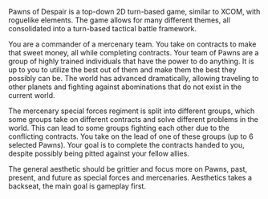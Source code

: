 Pawns of Despair is a top-down 2D turn-based game, similar to XCOM, with roguelike elements. The game allows for many different themes, all consolidated into a turn-based tactical battle framework.

You are a commander of a mercenary team. You take on contracts to make that sweet money, all while completing contracts. Your team of Pawns are a group of highly trained individuals that have the power to do anything. It is up to you to utilize the best out of them and make them the best they possibly can be. The world has advanced dramatically, allowing traveling to other planets and fighting against abominations that do not exist in the current world. 

The mercenary special forces regiment is split into different groups, which some groups take on different contracts and solve different problems in the world. This can lead to some groups fighting each other due to the conflicting contracts. You take on the lead of one of these groups (up to 6 selected Pawns). Your goal is to complete the contracts handed to you, despite possibly being pitted against your fellow allies.

The general aesthetic should be grittier and focus more on Pawns, past, present, and future as special forces and mercenaries. Aesthetics takes a backseat, the main goal is gameplay first.

<br>
